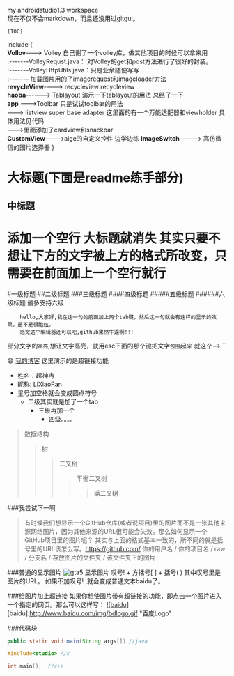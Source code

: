 
my androidstudio1.3 workspace  <br>
现在不仅不会markdown，而且还没用过gitgui。

`[TOC]`

include {<br>
	**Vollov**---> Volley  自己谢了一个volley库，做其他项目的时候可以拿来用<br>
				:-------VolleyRequst.java： 对Volley的get和post方法进行了很好的封装。<br>
				:-------VolleyHttpUtils.java：只是业余随便写写<br>
				:------- 加载图片用的了imagerequest和imageloader方法<br>
	**revycleView**----> recycleview   recycleview<br>
	**haoba**------> Tablayout 演示一下tablayout的用法  总结了一下<br>
	**app**
		--->Toolbar  只是试试toolbar的用法<br>
		---> listview super base adapter  这里面的有一个万能适配器和viewholder  具体用法见代码<br>
		--->里面添加了cardview和snackbar<br>
	**CustomView**---->aige的自定义控件 边学边练
	**ImageSwitch**-----> 高仿微信的图片选择器
}<br>



大标题(下面是readme练手部分)
===

中标题
---


添加一个空行 大标题就消失  其实只要不想让下方的文字被上方的格式所改变，只需要在前面加上一个空行就行
 ===


#一级标题
##二级标题
###三级标题
####四级标题
#####五级标题
######六级标题   最多支持六级

		hello,大家好,我在这一句的前面加上两个tab键，然后这一句就会有这样的显示的效果。是不是很酷炫。
		感觉这个编辑器还可以吧,github果然牛逼啊!!!



部分文字的`高亮`,想让文字高亮，就用esc下面的那个键把文字`包围`起来  就这个--> ``

:smile:
[我的博客](http://blog.csdn.net/qq997843911 "悬停显示")  这里演示的是超链接功能

* 姓名：超神冉
* 昵称: LiXiaoRan
* 星号加空格就会变成圆点符号
	* 二级其实就是加了一个tab
		* 三级再加一个
			* 四级。。。。


>数据结构
>>树
>>>二叉树
>>>>平衡二叉树
>>>>>满二叉树

###我尝试下一啊
>有时候我们想显示一个GitHub仓库(或者说项目)里的图片而不是一张其他来源网络图片，因为其他来源的URL很可能会失效。那么如何显示一个GitHub项目里的图片呢？
其实与上面的格式基本一致的，所不同的就是括号里的URL该怎么写。https://github.com/ 你的用户名 / 你的项目名 / raw / 分支名 / 存放图片的文件夹 / 该文件夹下的图片


###普通的显示图片
![gta5](http://s.pro-gmedia.com/videogamer/media/images/xbox360/gta5/screens/gta5_31_605x.jpg "GTA5")
  显示图片 叹号! + 方括号[ ] + 括号( ) 其中叹号里是图片的URL。
如果不加叹号! ,就会变成普通文本baidu了。


###给图片加上超链接
	如果你想使图片带有超链接的功能，即点击一个图片进入一个指定的网页。那么可以这样写：
[![baidu]](http://baidu.com)
[baidu]:http://www.baidu.com/img/bdlogo.gif "百度Logo"


###代码块
```Java
public static void main(String args[]) //java
```

```c
#include<studio> //c
```

```cpp
int main();  //c++
```